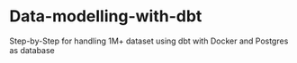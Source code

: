 # Data-modelling-with-dbt
Step-by-Step for handling 1M+ dataset using dbt with Docker and Postgres as database
